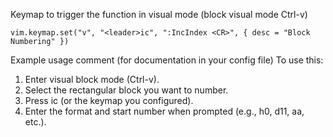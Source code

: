 Keymap to trigger the function in visual mode (block visual mode Ctrl-v)

```
vim.keymap.set("v", "<leader>ic", ":IncIndex <CR>", { desc = "Block Numbering" })
```

Example usage comment (for documentation in your config file)
To use this:
1. Enter visual block mode (Ctrl-v).
2. Select the rectangular block you want to number.
3. Press <leader>ic (or the keymap you configured).
4. Enter the format and start number when prompted (e.g., h0, d11, aa, etc.).

